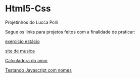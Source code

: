# Html5-Css
 Projetinhos do Lucca Polli

 Segue os links para projetos feitos com a finalidade de praticar:

 <a href="https://luccapolli.github.io/Html5-Css/exESTACIO/home.html">exercício estácio</a>

 <a href="https://luccapolli.github.io/Html5-Css/exLiv/livia.html">site de musica</a>

 <a href="https://luccapolli.github.io/Html5-Css/JS/exJS2.html">Calculadora do amor</a>

<a href="https://luccapolli.github.io/Html5-Css/JS/exJS.html">Testando Javascript com nomes</a>
